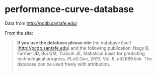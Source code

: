 # performance-curve-database
Data from http://pcdb.santafe.edu/


From the site:
<blockquote>
<b>If you use the database please cite</b> the database itself (<a href=http://pcdb.santafe.edu>http://pcdb.santafe.edu</a>) and the following publication: Nagy B, Farmer JD, Bui QM, Trancik JE, Statistical basis for predicting technological progress, PLoS One, 2013, Vol. 8, e52669 link. The database can be used freely with attribution.<br><br>
</blockquote>
